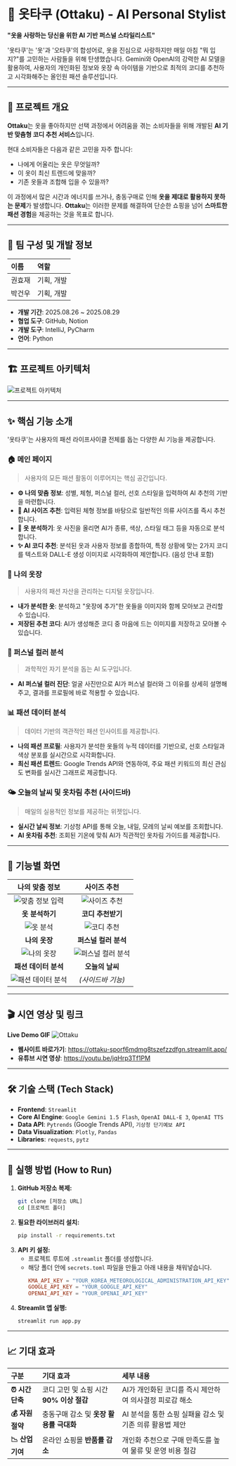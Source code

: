# 👕 옷타쿠 (Ottaku) - AI Personal Stylist


**"옷을 사랑하는 당신을 위한 AI 기반 퍼스널 스타일리스트"**

'옷타쿠'는 '옷'과 '오타쿠'의 합성어로, 옷을 진심으로 사랑하지만 매일 아침 "뭐 입지?"를 고민하는 사람들을 위해 탄생했습니다. Gemini와 OpenAI의 강력한 AI 모델을 활용하여, 사용자의 개인화된 정보와 옷장 속 아이템을 기반으로 최적의 코디를 추천하고 시각화해주는 올인원 패션 솔루션입니다.

---

## 📌 프로젝트 개요

**Ottaku**는 옷을 좋아하지만 선택 과정에서 어려움을 겪는 소비자들을 위해 개발된 **AI 기반 맞춤형 코디 추천 서비스**입니다.

현대 소비자들은 다음과 같은 고민을 자주 합니다:
-   나에게 어울리는 옷은 무엇일까?
-   이 옷이 최신 트렌드에 맞을까?
-   기존 옷들과 조합해 입을 수 있을까?

이 과정에서 많은 시간과 에너지를 쓰거나, 충동구매로 인해 **옷을 제대로 활용하지 못하는 문제**가 발생합니다. **Ottaku**는 이러한 문제를 해결하여 단순한 쇼핑을 넘어 **스마트한 패션 경험**을 제공하는 것을 목표로 합니다.

---

## 👥 팀 구성 및 개발 정보

| 이름 | 역할 |
| :--- | :--- |
| 권효재 | 기획, 개발 |
| 박건우 | 기획, 개발 |

-   **개발 기간**: 2025.08.26 ~ 2025.08.29
-   **협업 도구**: GitHub, Notion
-   **개발 도구**: IntelliJ, PyCharm
-   **언어**: Python

---

## 🏗️ 프로젝트 아키텍처

![프로젝트 아키텍처](https://github.com/user-attachments/assets/d0db5fe1-7500-48e3-bbbb-30ac089f6e07)

---

## ✨ 핵심 기능 소개

'옷타쿠'는 사용자의 패션 라이프사이클 전체를 돕는 다양한 AI 기능을 제공합니다.

### 🏠 메인 페이지
> 사용자의 모든 패션 활동이 이루어지는 핵심 공간입니다.

-   **⚙️ 나의 맞춤 정보**: 성별, 체형, 퍼스널 컬러, 선호 스타일을 입력하여 AI 추천의 기반을 마련합니다.
-   **📏 AI 사이즈 추천**: 입력된 체형 정보를 바탕으로 일반적인 의류 사이즈를 즉시 추천합니다.
-   **🧠 옷 분석하기**: 옷 사진을 올리면 AI가 종류, 색상, 스타일 태그 등을 자동으로 분석합니다.
-   **✨ AI 코디 추천**: 분석된 옷과 사용자 정보를 종합하여, 특정 상황에 맞는 2가지 코디를 텍스트와 DALL-E 생성 이미지로 시각화하여 제안합니다. (음성 안내 포함)

### 👚 나의 옷장
> 사용자의 패션 자산을 관리하는 디지털 옷장입니다.

-   **내가 분석한 옷**: 분석하고 "옷장에 추가"한 옷들을 이미지와 함께 모아보고 관리할 수 있습니다.
-   **저장된 추천 코디**: AI가 생성해준 코디 중 마음에 드는 이미지를 저장하고 모아볼 수 있습니다.

### 🎨 퍼스널 컬러 분석
> 과학적인 자기 분석을 돕는 AI 도구입니다.

-   **AI 퍼스널 컬러 진단**: 얼굴 사진만으로 AI가 퍼스널 컬러와 그 이유를 상세히 설명해주고, 결과를 프로필에 바로 적용할 수 있습니다.

### 📊 패션 데이터 분석
> 데이터 기반의 객관적인 패션 인사이트를 제공합니다.

-   **나의 패션 프로필**: 사용자가 분석한 옷들의 누적 데이터를 기반으로, 선호 스타일과 색상 분포를 실시간으로 시각화합니다.
-   **최신 패션 트렌드**: Google Trends API와 연동하여, 주요 패션 키워드의 최신 관심도 변화를 실시간 그래프로 제공합니다.

### 🌤️ 오늘의 날씨 및 옷차림 추천 (사이드바)
> 매일의 실용적인 정보를 제공하는 위젯입니다.

-   **실시간 날씨 정보**: 기상청 API를 통해 오늘, 내일, 모레의 날씨 예보를 조회합니다.
-   **AI 옷차림 추천**: 조회된 기온에 맞춰 AI가 직관적인 옷차림 가이드를 제공합니다.

---

## 📸 기능별 화면

| 나의 맞춤 정보 | 사이즈 추천 |
| :---: | :---: |
| ![맞춤 정보 입력](https://github.com/user-attachments/assets/b1d6faa5-a99a-4577-a26c-504e8178b65b) | ![사이즈 추천](https://github.com/user-attachments/assets/1eb7f502-2008-4f09-ad1b-85a25500b225) |
| **옷 분석하기** | **코디 추천받기** |
| ![옷 분석](https://github.com/user-attachments/assets/5d454b0d-4415-46c3-9d0b-e4940272e6f3) | ![코디 추천](https://github.com/user-attachments/assets/2d9a236b-a3eb-49bc-b82d-aec6396bf076) |
| **나의 옷장** | **퍼스널 컬러 분석** |
| ![나의 옷장](https://github.com/user-attachments/assets/51682286-310e-4301-959e-abf68e3bdb53) | ![퍼스널 컬러 분석](https://github.com/user-attachments/assets/05a3e9fe-ce64-41ad-9fe0-a63f3369e4bd) |
| **패션 데이터 분석** | **오늘의 날씨** |
| ![패션 데이터 분석](https://github.com/user-attachments/assets/7a28d272-01d8-474b-ad02-020abdaf6471) | *(사이드바 기능)* |


---

## 🎬 시연 영상 및 링크

**Live Demo GIF**
![Ottaku](https://github.com/user-attachments/assets/decb936e-f2b8-4de1-b60d-ec745c1d5242)

-   **웹사이트 바로가기**: <https://ottaku-sporf6mdmg8tszefzzdfgn.streamlit.app/>
-   **유튜브 시연 영상**: <https://youtu.be/jqHrp3Tf1PM>

---

## 🛠️ 기술 스택 (Tech Stack)

-   **Frontend**: `Streamlit`
-   **Core AI Engine**: `Google Gemini 1.5 Flash`, `OpenAI DALL-E 3`, `OpenAI TTS`
-   **Data API**: `Pytrends` (Google Trends API), `기상청 단기예보 API`
-   **Data Visualization**: `Plotly`, `Pandas`
-   **Libraries**: `requests`, `pytz`

---

## 🚀 실행 방법 (How to Run)

1.  **GitHub 저장소 복제:**
    ```bash
    git clone [저장소 URL]
    cd [프로젝트 폴더]
    ```
2.  **필요한 라이브러리 설치:**
    ```bash
    pip install -r requirements.txt
    ```
3.  **API 키 설정:**
    -   프로젝트 루트에 `.streamlit` 폴더를 생성합니다.
    -   해당 폴더 안에 `secrets.toml` 파일을 만들고 아래 내용을 채워넣습니다.
        ```toml
        KMA_API_KEY = "YOUR_KOREA_METEOROLOGICAL_ADMINISTRATION_API_KEY"
        GOOGLE_API_KEY = "YOUR_GOOGLE_API_KEY"
        OPENAI_API_KEY = "YOUR_OPENAI_API_KEY"
        ```
4.  **Streamlit 앱 실행:**
    ```bash
    streamlit run app.py
    ```

---

## 📈 기대 효과

| 구분 | 기대 효과 | 세부 내용 |
| :--- | :--- | :--- |
| **⏰ 시간 단축** | 코디 고민 및 쇼핑 시간 **90% 이상 절감** | AI가 개인화된 코디를 즉시 제안하여 의사결정 피로감 해소 |
| **💰 자원 절약** | 충동구매 감소 및 **옷장 활용률 극대화** | AI 분석을 통한 쇼핑 실패율 감소 및 기존 의류 활용법 제안 |
| **📉 산업 기여** | 온라인 쇼핑몰 **반품률 감소** | 개인화 추천으로 구매 만족도를 높여 물류 및 운영 비용 절감 |
